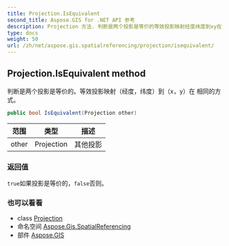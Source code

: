 ```yaml
---
title: Projection.IsEquivalent
second_title: Aspose.GIS for .NET API 参考
description: Projection 方法. 判断是两个投影是等价的等效投影映射经度纬度到xy在 相同的方式
type: docs
weight: 50
url: /zh/net/aspose.gis.spatialreferencing/projection/isequivalent/
---
```

## Projection.IsEquivalent method

判断是两个投影是等价的。等效投影映射（经度，纬度）到（x，y）在 相同的方式。

```csharp
public bool IsEquivalent(Projection other)
```

| 范围 | 类型 | 描述 |
| --- | --- | --- |
| other | Projection | 其他投影 |

### 返回值

`true`如果投影是等价的，`false`否则。

### 也可以看看

* class [Projection](../)
* 命名空间 [Aspose.Gis.SpatialReferencing](../../projection/)
* 部件 [Aspose.GIS](../../../)


